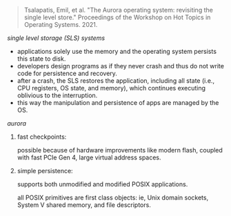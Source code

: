 > Tsalapatis, Emil, et al. "The Aurora operating system: revisiting the single level store." Proceedings of the Workshop on Hot Topics in Operating Systems. 2021.

_single level storage (SLS) systems_

- applications solely use the memory and the operating system persists this state to disk.
- developers design programs as if they never crash and thus do not write code for persistence and recovery.
- after a crash, the SLS restores the application, including all state (i.e., CPU registers, OS state, and memory), which continues executing oblivious to the interruption.
- this way the manipulation and persistence of apps are managed by the OS.

_aurora_

1. fast checkpoints:

      possible because of hardware improvements like modern flash, coupled with fast PCIe Gen 4, large virtual address spaces.

2. simple persistence:

      supports both unmodified and modified POSIX applications.

      all POSIX primitives are first class objects: ie, Unix domain sockets, System V shared memory, and file descriptors.

